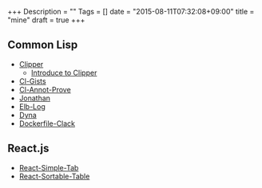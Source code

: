 +++
Description = ""
Tags = []
date = "2015-08-11T07:32:08+09:00"
title = "mine"
draft = true
+++

Common Lisp
---

- [Clipper](https://github.com/Rudolph-Miller/clipper)
  - [Introduce to Clipper](/2015/08/10/introduction-to-clipper/)
- [Cl-Gists](https://github.com/Rudolph-Miller/cl-gists)
- [Cl-Annot-Prove](https://github.com/Rudolph-Miller/cl-annot-prove)
- [Jonathan](https://github.com/Rudolph-Miller/jonathan)
- [Elb-Log](https://github.com/Rudolph-Miller/elb-log)
- [Dyna](https://github.com/Rudolph-Miller/dyna)
- [Dockerfile-Clack](https://github.com/Rudolph-Miller/dockerfile-clack)


React.js
---

- [React-Simple-Tab](https://github.com/Rudolp-Miller/react-simple-tab)
- [React-Sortable-Table](https://github.com/Rudolp-Miller/react-sortable-table)
